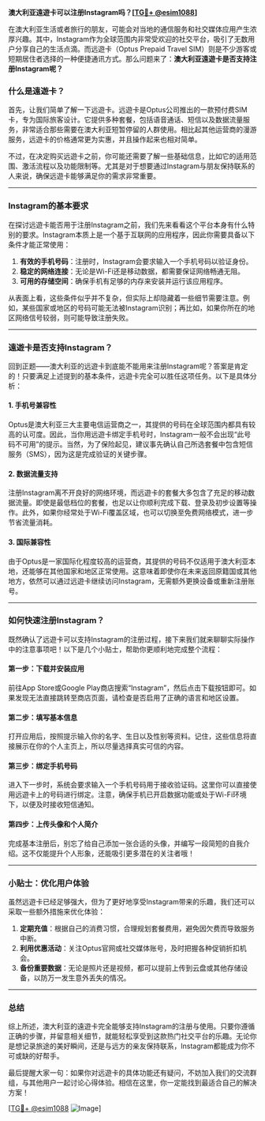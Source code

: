 **澳大利亚遠遊卡可以注册Instagram吗？[[TG💪+ @esim1088](https://t.me/s/esim1088)]**

在澳大利亚生活或者旅行的朋友，可能会对当地的通信服务和社交媒体应用产生浓厚兴趣。其中，Instagram作为全球范围内非常受欢迎的社交平台，吸引了无数用户分享自己的生活点滴。而远遊卡（Optus Prepaid Travel SIM）则是不少游客或短期居住者选择的一种便捷通讯方式。那么问题来了：**澳大利亚遠遊卡是否支持注册Instagram呢？**

### 什么是遠遊卡？

首先，让我们简单了解一下远遊卡。远遊卡是Optus公司推出的一款预付费SIM卡，专为国际旅客设计。它提供多种套餐，包括语音通话、短信以及数据流量服务，非常适合那些需要在澳大利亚短暂停留的人群使用。相比起其他运营商的漫游服务，远遊卡的价格通常更为实惠，并且操作起来也相对简单。

不过，在决定购买远遊卡之前，你可能还需要了解一些基础信息，比如它的适用范围、激活流程以及功能限制等。尤其是对于想要通过Instagram与朋友保持联系的人来说，确保远遊卡能够满足你的需求非常重要。

---

### Instagram的基本要求

在探讨远遊卡能否用于注册Instagram之前，我们先来看看这个平台本身有什么特别的要求。Instagram本质上是一个基于互联网的应用程序，因此你需要具备以下条件才能正常使用：

1. **有效的手机号码**：注册时，Instagram会要求输入一个手机号码以验证身份。
2. **稳定的网络连接**：无论是Wi-Fi还是移动数据，都需要保证网络畅通无阻。
3. **可用的存储空间**：确保手机有足够的内存来安装并运行该应用程序。

从表面上看，这些条件似乎并不复杂，但实际上却隐藏着一些细节需要注意。例如，某些国家或地区的号码可能无法被Instagram识别；再比如，如果你所在的地区网络信号较弱，则可能导致注册失败。

---

### 遠遊卡是否支持Instagram？

回到正题——澳大利亚的远遊卡到底能不能用来注册Instagram呢？答案是肯定的！只要满足上述提到的基本条件，远遊卡完全可以胜任这项任务。以下是具体分析：

#### 1. 手机号兼容性
Optus是澳大利亚三大主要电信运营商之一，其提供的号码在全球范围内都具有较高的认可度。因此，当你用远遊卡绑定手机号时，Instagram一般不会出现“此号码不可用”的提示。当然，为了保险起见，建议事先确认自己所选套餐中包含短信服务（SMS），因为这是完成验证的关键步骤。

#### 2. 数据流量支持
注册Instagram离不开良好的网络环境，而远遊卡的套餐大多包含了充足的移动数据流量。即使是最低档位的套餐，也足以让你顺利完成下载、登录及初步设置等操作。此外，如果你经常处于Wi-Fi覆盖区域，也可以切换至免费网络模式，进一步节省流量消耗。

#### 3. 国际兼容性
由于Optus是一家国际化程度较高的运营商，其提供的号码不仅适用于澳大利亚本地，还能够在其他国家和地区正常使用。这意味着即使你在未来返回原籍国或其他地方，依然可以通过远遊卡继续访问Instagram，无需额外更换设备或重新注册账号。

---

### 如何快速注册Instagram？

既然确认了远遊卡可以支持Instagram的注册过程，接下来我们就来聊聊实际操作中的注意事项吧！以下是几个小贴士，帮助你更顺利地完成整个流程：

#### 第一步：下载并安装应用
前往App Store或Google Play商店搜索“Instagram”，然后点击下载按钮即可。如果发现无法直接跳转至商店页面，请检查是否启用了正确的语言和地区设置。

#### 第二步：填写基本信息
打开应用后，按照提示输入你的名字、生日以及性别等资料。记住，这些信息将直接展示在你的个人主页上，所以尽量选择真实可信的内容。

#### 第三步：绑定手机号码
进入下一步时，系统会要求输入一个手机号码用于接收验证码。这里你可以直接使用远遊卡上的号码进行绑定。注意，确保手机已开启数据功能或处于Wi-Fi环境下，以便及时接收短信通知。

#### 第四步：上传头像和个人简介
完成基本注册后，别忘了给自己添加一张合适的头像，并编写一段简短的自我介绍。这不仅能提升个人形象，还能吸引更多潜在的关注者哦！

---

### 小贴士：优化用户体验

虽然远遊卡已经足够强大，但为了更好地享受Instagram带来的乐趣，我们还可以采取一些额外措施来优化体验：

1. **定期充值**：根据自己的消费习惯，合理规划套餐费用，避免因欠费而导致服务中断。
2. **利用优惠活动**：关注Optus官网或社交媒体账号，及时把握各种促销折扣机会。
3. **备份重要数据**：无论是照片还是视频，都可以提前上传到云盘或其他存储设备，以防万一发生意外丢失的情况。

---

### 总结

综上所述，澳大利亚的遠遊卡完全能够支持Instagram的注册与使用。只要你遵循正确的步骤，并留意相关细节，就能轻松享受到这款热门社交平台的乐趣。无论你是想记录旅途的美好瞬间，还是与远方的亲友保持联系，Instagram都能成为你不可或缺的好帮手。

最后提醒大家一句：如果你对远遊卡的具体功能还有疑问，不妨加入我们的交流群组，与其他用户一起讨论心得体验。相信在这里，你一定能找到最适合自己的解决方案！

[[TG💪+ @esim1088](https://t.me/s/esim1088) ![Image](https://i.postimg.cc/4NQfJmqS/Snipaste-2025-05-13-00-14-12.png)]
